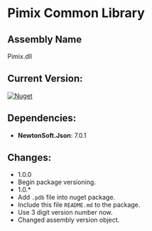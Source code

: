 ﻿Pimix Common Library
===

Assembly Name
---
Pimix.dll

Current Version:
---
[![Nuget](https://img.shields.io/nuget/v/Pimix.svg)](http://nuget.org/packages/Pimix)

Dependencies:
---
 - **NewtonSoft.Json**: 7.0.1

Changes:
---
 - 1.0.0
  - Begin package versioning.
 - 1.0.*
  - Add `.pdb` file into nuget package.
  - Include this file `README.md` to the package.
  - Use 3 digit version number now.
  - Changed assembly version object.
